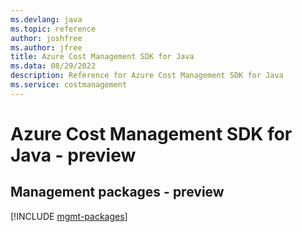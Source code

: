 ```yaml
---
ms.devlang: java
ms.topic: reference
author: joshfree
ms.author: jfree
title: Azure Cost Management SDK for Java
ms.data: 08/29/2022
description: Reference for Azure Cost Management SDK for Java
ms.service: costmanagement
---
```

# Azure Cost Management SDK for Java - preview

## Management packages - preview
[!INCLUDE [mgmt-packages](cost-management-mgmt-index.md)]